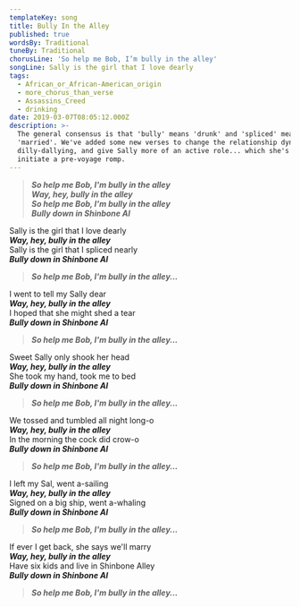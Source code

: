 ```yaml
---
templateKey: song
title: Bully In the Alley
published: true
wordsBy: Traditional
tuneBy: Traditional
chorusLine: 'So help me Bob, I’m bully in the alley'
songLine: Sally is the girl that I love dearly
tags:
  - African_or_African-American_origin
  - more_chorus_than_verse
  - Assassins_Creed
  - drinking
date: 2019-03-07T08:05:12.000Z
description: >-
  The general consensus is that 'bully' means 'drunk' and 'spliced' means
  'married'. We've added some new verses to change the relationship dynamic from
  dilly-dallying, and give Sally more of an active role... which she's used to
  initiate a pre-voyage romp.
---
```

> ***So help me Bob, I'm bully in the alley***\
> ***Way, hey, bully in the alley***\
> ***So help me Bob, I'm bully in the alley***\
> ***Bully down in Shinbone Al***

Sally is the girl that I love dearly\
***Way, hey, bully in the alley***\
Sally is the girl that I spliced nearly\
***Bully down in Shinbone Al***

> ***So help me Bob, I'm bully in the alley...***

I went to tell my Sally dear\
***Way, hey, bully in the alley***\
I hoped that she might shed a tear\
***Bully down in Shinbone Al***

> ***So help me Bob, I'm bully in the alley...***

Sweet Sally only shook her head\
***Way, hey, bully in the alley***\
She took my hand, took me to bed\
***Bully down in Shinbone Al***

> ***So help me Bob, I'm bully in the alley...***

We tossed and tumbled all night long-o\
***Way, hey, bully in the alley***\
In the morning the cock did crow-o\
***Bully down in Shinbone Al***

> ***So help me Bob, I'm bully in the alley...***

I left my Sal, went a-sailing\
***Way, hey, bully in the alley***\
Signed on a big ship, went a-whaling\
***Bully down in Shinbone Al***

> ***So help me Bob, I'm bully in the alley...***

If ever I get back, she says we'll marry\
***Way, hey, bully in the alley***\
Have six kids and live in Shinbone Alley\
***Bully down in Shinbone Al***

> ***So help me Bob, I'm bully in the alley...***
